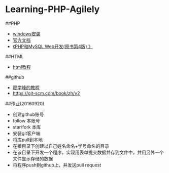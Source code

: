 # Learning-PHP-Agilely

##PHP
* [windows安装](http://windows.php.net/download#php-7.0)
* [官方文档](http://php.net/manual/zh/)
* [《PHP和MySQL Web开发(原书第4版)
》](https://book.douban.com/subject/3549421/)

##HTML
* [html教程](http://www.w3school.com.cn/html/index.asp)

##github
* [廖学峰的教程](http://www.liaoxuefeng.com/wiki/0013739516305929606dd18361248578c67b8067c8c017b000)
* https://git-scm.com/book/zh/v2

##作业(20160920)
* 创建github账号
* follow 本账号
* star/fork 本库
* 安装git客户端
* 将库pull到本地
* 在根目录下创建以自己姓名命名+学号命名的目录
* 在该目录下开发一个程序，实现用表单提交数据并存到文件中，并用另外一个文件显示存储的数据
* 将程序push到github上，并发送pull request